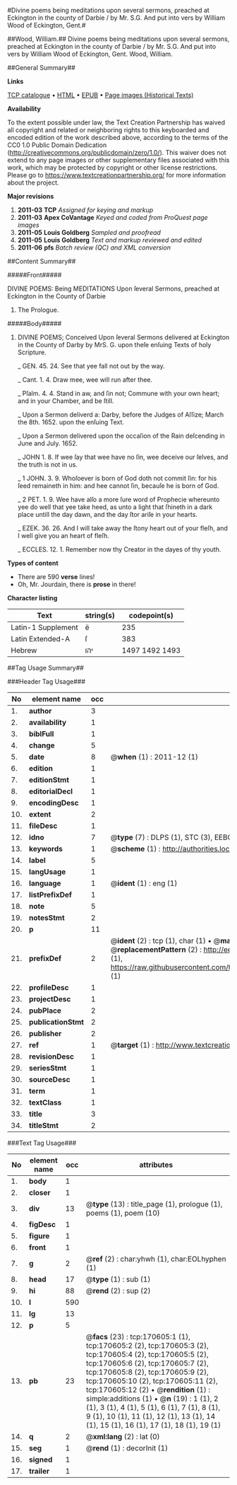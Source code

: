 #Divine poems being meditations upon several sermons, preached at Eckington in the county of Darbie / by Mr. S.G. And put into vers by William Wood of Eckington, Gent.#

##Wood, William.##
Divine poems being meditations upon several sermons, preached at Eckington in the county of Darbie / by Mr. S.G. And put into vers by William Wood of Eckington, Gent.
Wood, William.

##General Summary##

**Links**

[TCP catalogue](http://www.ota.ox.ac.uk/tcp/)  • 
[HTML](http://tei.it.ox.ac.uk/tcp/Texts-HTML/free/A96/A96864.html)  • 
[EPUB](http://tei.it.ox.ac.uk/tcp/Texts-EPUB/free/A96/A96864.epub) • 
[Page images (Historical Texts)](https://historicaltexts.jisc.ac.uk/eebo-99869177e)

**Availability**

To the extent possible under law, the Text Creation Partnership has waived all copyright and related or neighboring rights to this keyboarded and encoded edition of the work described above, according to the terms of the CC0 1.0 Public Domain Dedication (http://creativecommons.org/publicdomain/zero/1.0/). This waiver does not extend to any page images or other supplementary files associated with this work, which may be protected by copyright or other license restrictions. Please go to https://www.textcreationpartnership.org/ for more information about the project.

**Major revisions**

1. __2011-03__ __TCP__ *Assigned for keying and markup*
1. __2011-03__ __Apex CoVantage__ *Keyed and coded from ProQuest page images*
1. __2011-05__ __Louis Goldberg__ *Sampled and proofread*
1. __2011-05__ __Louis Goldberg__ *Text and markup reviewed and edited*
1. __2011-06__ __pfs__ *Batch review (QC) and XML conversion*

##Content Summary##

#####Front#####

DIVINE POEMS: Being MEDITATIONS Upon ſeveral Sermons, preached at Eckington in the County of Darbie
1. The Prologue.

#####Body#####

1. DIVINE POEMS; Conceived Upon ſeveral Sermons delivered at Eckington in the County of Darby by MrS. G. upon theſe enſuing Texts of holy Scripture.

    _ GEN. 45. 24. See that yee fall not out by the way.

    _ Cant. 1. 4. Draw mee, wee will run after thee.

    _ Pſalm. 4. 4. Stand in aw, and ſin not; Commune with your own heart; and in your Chamber, and be ſtill.

    _ Upon a Sermon deliverd a: Darby, before the Judges of Aſſize; March the 8th. 1652. upon the enſuing Text.

    _ Upon a Sermon delivered upon the occaſion of the Rain deſcending in June and July. 1652.

    _ JOHN 1. 8. If wee ſay that wee have no ſin, wee deceive our ſelves, and the truth is not in us.

    _ 1 JOHN. 3. 9. Whoſoever is born of God doth not commit ſin: for his ſeed remaineth in him: and hee cannot ſin, becauſe he is born of God.

    _ 2 PET. 1. 9. Wee have alſo a more ſure word of Prophecie whereunto yee do well that yee take heed, as unto a light that ſhineth in a dark place untill the day dawn, and the day ſtor ariſe in your hearts.

    _ EZEK. 36. 26. And I will take away the ſtony heart out of your fleſh, and I well give you an heart of fleſh.

    _ ECCLES. 12. 1. Remember now thy Creator in the dayes of thy youth.

**Types of content**

  * There are 590 **verse** lines!
  * Oh, Mr. Jourdain, there is **prose** in there!

**Character listing**


|Text|string(s)|codepoint(s)|
|---|---|---|
|Latin-1 Supplement|ë|235|
|Latin Extended-A|ſ|383|
|Hebrew|יהו|1497 1492 1493|

##Tag Usage Summary##

###Header Tag Usage###

|No|element name|occ|attributes|
|---|---|---|---|
|1.|__author__|3||
|2.|__availability__|1||
|3.|__biblFull__|1||
|4.|__change__|5||
|5.|__date__|8| @__when__ (1) : 2011-12 (1)|
|6.|__edition__|1||
|7.|__editionStmt__|1||
|8.|__editorialDecl__|1||
|9.|__encodingDesc__|1||
|10.|__extent__|2||
|11.|__fileDesc__|1||
|12.|__idno__|7| @__type__ (7) : DLPS (1), STC (3), EEBO-CITATION (1), PROQUEST (1), VID (1)|
|13.|__keywords__|1| @__scheme__ (1) : http://authorities.loc.gov/ (1)|
|14.|__label__|5||
|15.|__langUsage__|1||
|16.|__language__|1| @__ident__ (1) : eng (1)|
|17.|__listPrefixDef__|1||
|18.|__note__|5||
|19.|__notesStmt__|2||
|20.|__p__|11||
|21.|__prefixDef__|2| @__ident__ (2) : tcp (1), char (1)  •  @__matchPattern__ (2) : ([0-9\-]+):([0-9IVX]+) (1), (.+) (1)  •  @__replacementPattern__ (2) : http://eebo.chadwyck.com/downloadtiff?vid=$1&page=$2 (1), https://raw.githubusercontent.com/textcreationpartnership/Texts/master/tcpchars.xml#$1 (1)|
|22.|__profileDesc__|1||
|23.|__projectDesc__|1||
|24.|__pubPlace__|2||
|25.|__publicationStmt__|2||
|26.|__publisher__|2||
|27.|__ref__|1| @__target__ (1) : http://www.textcreationpartnership.org/docs/. (1)|
|28.|__revisionDesc__|1||
|29.|__seriesStmt__|1||
|30.|__sourceDesc__|1||
|31.|__term__|1||
|32.|__textClass__|1||
|33.|__title__|3||
|34.|__titleStmt__|2||


###Text Tag Usage###

|No|element name|occ|attributes|
|---|---|---|---|
|1.|__body__|1||
|2.|__closer__|1||
|3.|__div__|13| @__type__ (13) : title_page (1), prologue (1), poems (1), poem (10)|
|4.|__figDesc__|1||
|5.|__figure__|1||
|6.|__front__|1||
|7.|__g__|2| @__ref__ (2) : char:yhwh (1), char:EOLhyphen (1)|
|8.|__head__|17| @__type__ (1) : sub (1)|
|9.|__hi__|88| @__rend__ (2) : sup (2)|
|10.|__l__|590||
|11.|__lg__|13||
|12.|__p__|5||
|13.|__pb__|23| @__facs__ (23) : tcp:170605:1 (1), tcp:170605:2 (2), tcp:170605:3 (2), tcp:170605:4 (2), tcp:170605:5 (2), tcp:170605:6 (2), tcp:170605:7 (2), tcp:170605:8 (2), tcp:170605:9 (2), tcp:170605:10 (2), tcp:170605:11 (2), tcp:170605:12 (2)  •  @__rendition__ (1) : simple:additions (1)  •  @__n__ (19) : 1 (1), 2 (1), 3 (1), 4 (1), 5 (1), 6 (1), 7 (1), 8 (1), 9 (1), 10 (1), 11 (1), 12 (1), 13 (1), 14 (1), 15 (1), 16 (1), 17 (1), 18 (1), 19 (1)|
|14.|__q__|2| @__xml:lang__ (2) : lat (0)|
|15.|__seg__|1| @__rend__ (1) : decorInit (1)|
|16.|__signed__|1||
|17.|__trailer__|1||

